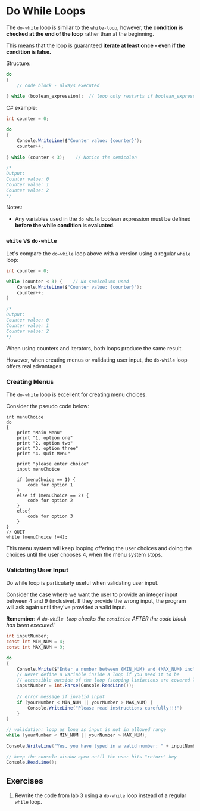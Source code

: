 # Do While Loops

The `do-while` loop is similar to the `while-loop`, however, **the condition is checked at the end of the loop** rather than at the beginning.

This means that the loop is guaranteed **iterate at least once - even if the condition is false.**

Structure:

```csharp
do 
{ 
	// code block - always executed
	
} while (boolean_expression);  // loop only restarts if boolean_expression is True

```

C# example:

```csharp 
int counter = 0; 

do 
{ 
	Console.WriteLine($"Counter value: {counter}");
	counter++;
	
} while (counter < 3);    // Notice the semicolon

/*
Output:
Counter value: 0
Counter value: 1
Counter value: 2
*/
```

Notes:
- Any variables used in the `do while` boolean expression must be defined **before the while condition is evaluated**.

### `while` vs `do-while`

Let's compare the `do-while` loop above with a version using a regular `while` loop:

```csharp
int counter = 0; 

while (counter < 3) {    // No semicolumn used
	Console.WriteLine($"Counter value: {counter}");
	counter++;
}

/*
Output:
Counter value: 0
Counter value: 1
Counter value: 2
*/
```

When using counters and iterators, both loops produce the same result.

However, when creating menus or validating user input, the `do-while` loop offers real advantages. 

### Creating Menus

The `do-while` loop is excellent for creating menu choices. 

Consider the pseudo code below: 

```text
int menuChoice
do
{
	print "Main Menu"
	print "1. option one"
	print "2. option two"
	print "3. option three"
	print "4. Quit Menu"
	
	print "please enter choice"
	input menuChoice
	
	if (menuChoice == 1) {
		code for option 1
	}
	else if (menuChoice == 2) {
		code for option 2
	}
	else{
		code for option 3
	}
}
// QUIT
while (menuChoice !=4);
```

This menu system will keep looping offering the user choices and doing the choices until the user chooses 4, when the menu system stops.


### Validating User Input

Do while loop is particularly useful when validating user input.

Consider the case where we want the user to provide an integer input between 4 and 9 (inclusive). If they provide the wrong input, the program will ask again until they've provided a valid input.

**Remember:** *A `do-while loop` checks the `condition` AFTER the code block has been executed!*

```csharp
int inputNumber;
const int MIN_NUM = 4;
const int MAX_NUM = 9;

do
{
	Console.Write($"Enter a number between {MIN_NUM} and {MAX_NUM} inclusive: ");
	// Never define a variable inside a loop if you need it to be
	// accessible outside of the loop (scoping limiations are covered later)
	inputNumber = int.Parse(Console.ReadLine());
	
	// error message if invalid input
	if (yourNumber < MIN_NUM || yourNumber > MAX_NUM) {
	    Console.WriteLine("Please read instructions carefully!!!")
	}
}

// validation: loop as long as input is not in allowed range
while (yourNumber < MIN_NUM || yourNumber > MAX_NUM);

Console.WriteLine("Yes, you have typed in a valid number: " + inputNumber);

// keep the console window open until the user hits "return" key
Console.ReadLine();
```




## Exercises

1. Rewrite the code from lab 3 using a `do-while` loop instead of a regular `while` loop.

